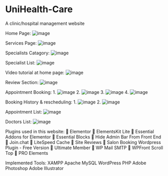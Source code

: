 # UniHealth-Care
A clinic/hospital management website

Home Page:
![image](https://user-images.githubusercontent.com/130599791/232526345-27250fbd-0dd5-4e2e-a882-096f12a53603.png)

Services Page:
![image](https://user-images.githubusercontent.com/130599791/232526484-d884a6f9-a543-44bb-b194-b9a5e9a9cf4e.png)


Specialists Catagory:
![image](https://user-images.githubusercontent.com/130599791/232526627-8b9993cd-102a-4018-9277-465744c508d8.png)


Specialist List:
![image](https://user-images.githubusercontent.com/130599791/232526742-080ac581-0c4a-4509-8e14-51c37e84e6c6.png)


Video tutorial at home page:
![image](https://user-images.githubusercontent.com/130599791/232526897-713d4822-3b27-4a22-9e2d-bfc985e4c5e1.png)


Review Section:
![image](https://user-images.githubusercontent.com/130599791/232526990-3032e1eb-0f00-42de-9b52-c498d9d20f07.png)


Appointment Booking:
1.
![image](https://user-images.githubusercontent.com/130599791/232527210-df6127c2-cb2b-4bd0-9a38-382c17bea6ae.png)
2.
![image](https://user-images.githubusercontent.com/130599791/232527255-fe990f7c-2dda-4050-8c6c-0f7036081ce1.png)
3.
![image](https://user-images.githubusercontent.com/130599791/232527318-178c53ae-4b76-4011-9052-dd22f662b60c.png)
4.
![image](https://user-images.githubusercontent.com/130599791/232527392-52f3ab7c-249a-448f-8fec-9b41930e2fdb.png)



Booking History & rescheduling:
1.
![image](https://user-images.githubusercontent.com/130599791/232527652-31d57ca3-8f5e-4a82-98a5-62d877807b37.png)
2.
![image](https://user-images.githubusercontent.com/130599791/232527851-3be3016e-f25e-4c07-980a-4f03b32411d8.png)



Appointment List:
![image](https://user-images.githubusercontent.com/130599791/232528004-d45516d4-42d6-481e-ab9b-22ede13d1809.png)


Doctors List:
![image](https://user-images.githubusercontent.com/130599791/232528192-ca48f8fa-fa7b-432e-9405-79f9c4972481.png)






Plugins used in this website:
 Elementor
 ElementsKit Lite
 Essential Addons for Elementor
 Essential Blocks
 Hide Admin Bar From Front End
 Join.chat
 LiteSpeed Cache
 Site Reviews
 Salon Booking Wordpress Plugin - Free Version
 Ultimate Member
 WP Mail SMTP
 WPFront Scroll Top
 PRO Elements



Implemented Tools:
XAMPP
Apache
MySQL
WordPress
PHP
Adobe Photoshop
Adobe Illustrator



